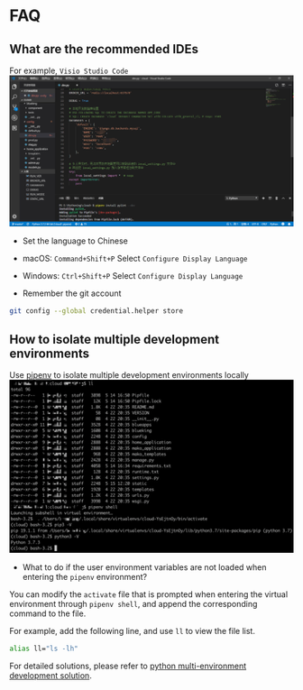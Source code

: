 # FAQ
## What are the recommended IDEs

For example, `Visio Studio Code`
![Visio_Studio_Code](../assets/Visio_Studio_Code.png)

- Set the language to Chinese
- macOS: `Command+Shift+P` Select `Configure Display Language`
- Windows: `Ctrl+Shift+P` Select `Configure Display Language`

- Remember the git account

```bash
git config --global credential.helper store
```

## How to isolate multiple development environments

Use [pipenv](https://pipenv.pypa.io/en/latest/) to isolate multiple development environments locally
![pipenv](../assets/pipenv.png)

- What to do if the user environment variables are not loaded when entering the `pipenv` environment?

You can modify the `activate` file that is prompted when entering the virtual environment through `pipenv shell`, and append the corresponding command to the file.

For example, add the following line, and use `ll` to view the file list.

```bash
alias ll="ls -lh"
```

For detailed solutions, please refer to [python multi-environment development solution](../DevBasics/PYTHON2_3.md).